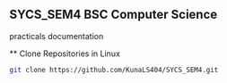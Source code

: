 ## SYCS_SEM4 BSC Computer Science
practicals documentation

** Clone Repositories in Linux
```bash
git clone https://github.com/KunaLS404/SYCS_SEM4.git
```
